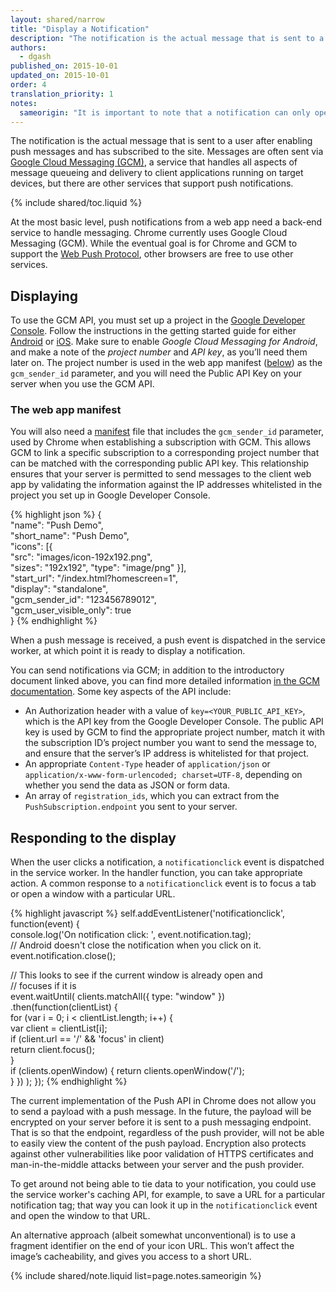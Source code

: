 ```yaml
---
layout: shared/narrow
title: "Display a Notification"
description: "The notification is the actual message that is sent to a user after he has enabled push messages and has subscribed to the site. Messages are often sent via Google Cloud Messaging (GCM), a service that handles all aspects of message queueing and delivery to client applications running on target devices, but there are other services that support push notifications."
authors:
  - dgash
published_on: 2015-10-01
updated_on: 2015-10-01
order: 4
translation_priority: 1
notes:
  sameorigin: "It is important to note that a notification can only open URLs from the same origin as the notification. The simplest way to overcome this issue is to have a page on your domain that performs a redirect."
---
```


<p class="intro">
  The notification is the actual message that is sent to a user after enabling
  push messages and has subscribed to the site. Messages are often sent 
  via <a href="https://developer.android.com/google/gcm/index.html">Google 
  Cloud Messaging (GCM)</a>, a service that handles all aspects of message 
  queueing and delivery to client applications running on target devices, but 
  there are other services that support push notifications.
</p>

{% include shared/toc.liquid %}

At the most basic level, push notifications from a web app need a back-end 
service to handle messaging. Chrome currently uses Google Cloud Messaging 
(GCM). While the eventual goal is for Chrome and GCM to support the 
[Web Push Protocol](https://datatracker.ietf.org/doc/draft-thomson-webpush-protocol/), 
other browsers are free to use other services.

## Displaying

To use the GCM API, you must set up a project in the 
[Google Developer Console](https://console.developers.google.com/). Follow the 
instructions in the getting started guide for either 
[Android](https://developers.google.com/cloud-messaging/android/start) or 
[iOS](https://developers.google.com/cloud-messaging/ios/start). Make sure to 
enable *Google Cloud Messaging for Android*, and make a note of the 
*project number* and *API key*, as you’ll need them later on. The project 
number is used in the web app manifest ([below](#the-web-app-manifest)) as the `gcm_sender_id` 
parameter, and you will need the Public API Key on your server when you use 
the GCM API.

### The web app manifest

You will also need a [manifest](/web/fundamentals/engage-and-retain/web-app-manifest) 
file that includes the `gcm_sender_id` parameter, used by Chrome when 
establishing a subscription with GCM. This allows GCM to link a specific 
subscription to a corresponding project number that can be matched with the 
corresponding public API key. This relationship ensures that your server 
is permitted to send messages to the client web app by validating the 
information against the IP addresses whitelisted in the project you set up 
in Google Developer Console.

{% highlight json %}
{  
  "name": "Push Demo",  
  "short_name": "Push Demo",  
  "icons": [{  
    "src": "images/icon-192x192.png",  
    "sizes": "192x192",
    "type": "image/png" 
  }],  
  "start_url": "/index.html?homescreen=1",  
  "display": "standalone",  
  "gcm_sender_id": "123456789012",  
  "gcm_user_visible_only": true  
}
{% endhighlight %}

When a push message is received, a push event is dispatched in the 
service worker, at which point it is ready to display a notification.

You can send notifications via GCM; in addition to the introductory 
document linked above, you can find more detailed information 
[in the GCM documentation](https://developer.chrome.com/apps/gcm). Some key 
aspects of the API include:

- An Authorization header with a value of `key=<YOUR_PUBLIC_API_KEY>`, which 
is the API key from the Google Developer Console. The public API key is used 
by GCM to find the appropriate project number, match it with the subscription 
ID’s project number you want to send the message to, and ensure that the 
server’s IP address is whitelisted for that project.
- An appropriate `Content-Type` header of `application/json` or 
`application/x-www-form-urlencoded; charset=UTF-8`, depending on whether you 
send the data as JSON or form data.
- An array of `registration_ids`, which you can extract from the 
`PushSubscription.endpoint` you sent to your server.

## Responding to the display

When the user clicks a notification, a `notificationclick` event is 
dispatched in the service worker. In the handler function, you can take 
appropriate action. A common response to a `notificationclick` event 
is to focus a tab or open a window with a particular URL.

{% highlight javascript %}
self.addEventListener('notificationclick', function(event) {  
  console.log('On notification click: ', event.notification.tag);  
  // Android doesn't close the notification when you click on it.
  event.notification.close();

  // This looks to see if the current window is already open and  
  // focuses if it is  
  event.waitUntil(
    clients.matchAll({ type: "window" })
      .then(function(clientList) {  
        for (var i = 0; i < clientList.length; i++) {  
          var client = clientList[i];  
          if (client.url == '/' && 'focus' in client)  
            return client.focus();  
        }  
        if (clients.openWindow) {
          return clients.openWindow('/');  
        }
      })
  );
});
{% endhighlight %}

The current implementation of the Push API in Chrome does not allow you to send 
a payload with a push message. In the future, the payload will be encrypted 
on your server before it is sent to a push messaging endpoint. That is so that 
the endpoint, regardless of the push provider, will not be able to easily view 
the content of the push payload. Encryption also protects against other 
vulnerabilities like poor validation of HTTPS certificates and 
man-in-the-middle attacks between your server and the push provider. 

To get around not being able to tie data to your notification, you could use 
the service worker's caching API, for example, to save a URL for a 
particular notification tag; that way you can look it up in the 
`notificationclick` event and open the window to that URL.

An alternative approach (albeit somewhat unconventional) is to use a fragment
identifier on the end of your icon URL. This won’t affect the image’s
cacheability, and gives you access to a short URL. 

{% include shared/note.liquid list=page.notes.sameorigin %}

